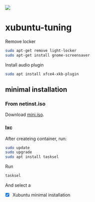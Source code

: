 ![](http://static.xubuntu.org/xubuntu_brand/Logo/PNG/xubuntu_logo_black.png)
# xubuntu-tuning
Remove locker
```bash
sudo apt-get remove light-locker
sudo apt-get install gnome-screensaver
```
Install audio plugin
```bash
sudo apt install xfce4-xkb-plugin
```
## minimal installation
### From netinst.iso
Download [mini.iso](https://help.ubuntu.com/community/Installation/MinimalCD#A64-bit_PC_.28amd64.2C_x86_64.29_.28Recommended.29). 
### lxc
After createing container, run:
```bash
sudo update
sudo upgrade
sudo apt install tasksel
```
Run
```bash
tasksel
```
And select a 
- [x] Xubuntu minimal installation
